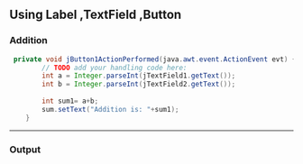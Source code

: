 ## Using Label ,TextField ,Button

### Addition
```java
 private void jButton1ActionPerformed(java.awt.event.ActionEvent evt) {                                         
        // TODO add your handling code here:
        int a = Integer.parseInt(jTextField1.getText());
        int b = Integer.parseInt(jTextField2.getText());
        
        int sum1= a+b;
        sum.setText("Addition is: "+sum1);
    }  
```
---
### Output
